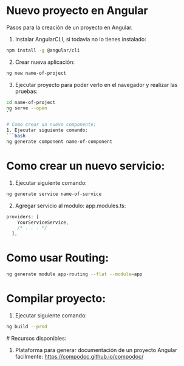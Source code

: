 # Nuevo proyecto en Angular
Pasos para la creación de un proyecto en Angular.

1. Instalar AngularCLI, si todavia no lo tienes instalado:
```bash
npm install -g @angular/cli
```
2. Crear nueva aplicación:
```bash
ng new name-of-project
```
3. Ejecutar proyecto para poder verlo en el navegador y realizar las pruebas:
```bash
cd name-of-project
ng serve --open
``

# Como crear un nuevo componente:
1. Ejecutar siguiente comando:
```bash
ng generate component name-of-component
```

# Como crear un nuevo servicio:
1. Ejecutar siguiente comando:
```bash
ng generate service name-of-service
```
2. Agregar servicio al modulo: app.modules.ts:
```ts
providers: [
    YourServiceService,
    /* . . . */
  ],
```

# Como usar Routing:
```bash
ng generate module app-routing --flat --module=app
```

# Compilar proyecto:
1. Ejecutar siguiente comando:
```bash
ng build --prod
```

# Recursos disponibles:
1. Plataforma para generar documentación de un proyecto Angular facilmente: https://compodoc.github.io/compodoc/